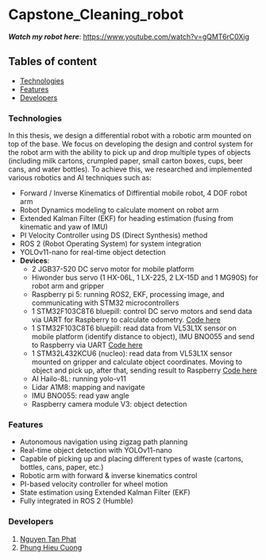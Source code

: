# Capstone_Cleaning_robot
***Watch my robot here***: https://www.youtube.com/watch?v=gQMT6rC0Xig

## Tables of content
- [Technologies](#technologies)
- [Features](#features)
- [Developers](#developers)

### Technologies
In this thesis, we design a differential robot with a robotic arm mounted on top of the base. We focus on developing the design and control system for the robot arm with the ability to pick up and drop multiple types of objects (including milk cartons, crumpled paper, small carton boxes, cups, beer cans, and water bottles).
To achieve this, we researched and implemented various robotics and AI techniques such as:
* Forward / Inverse Kinematics of Diffirential mobile robot, 4 DOF robot arm
* Robot Dynamics modeling to calculate moment on robot arm
* Extended Kalman Filter (EKF) for heading estimation (fusing from kinematic and yaw of IMU)
* PI Velocity Controller using DS (Direct Synthesis) method
* ROS 2 (Robot Operating System) for system integration
* YOLOv11-nano for real-time object detection
* **Devices**:
  * 2 JGB37-520 DC servo motor for mobile platform
  * Hiwonder bus servo (1 HX-06L, 1 LX-225, 2 LX-15D and 1 MG90S) for robot arm and gripper
  * Raspberry pi 5: running ROS2, EKF, processing image, and communicating with STM32 microcontrollers
  * 1 STM32F103C8T6 bluepill: control DC servo motors and send data via UART for Raspberry to calculate odometry. [Code here](https://github.com/Phat-sv/DC_servo_motor_STM32)
  * 1 STM32F103C8T6 bluepill: read data from VL53L1X sensor on mobile platform (identify distance to object), IMU BNO055 and send to Raspberry via UART [Code here](https://github.com/Phat-sv/VL53L1X_and_BNO055_STM32)
  * 1 STM32L432KCU6 (nucleo): read data from VL53L1X sensor mounted on gripper and calculate object coordinates. Moving to object and pick up, after that, sending result to Raspberry [Code here](https://github.com/Phat-sv/4_DOF_Robot_Arm_STM32)
  * AI Hailo-8L: running yolo-v11
  * Lidar A1M8: mapping and navigate
  * IMU BNO055: read yaw angle
  * Raspberry camera module V3: object detection

### Features
* Autonomous navigation using zigzag path planning
* Real-time object detection with YOLOv11-nano
* Capable of picking up and placing different types of waste (cartons, bottles, cans, paper, etc.)
* Robotic arm with forward & inverse kinematics control
* PI-based velocity controller for wheel motion
* State estimation using Extended Kalman Filter (EKF)
* Fully integrated in ROS 2 (Humble)

### Developers
1. [Nguyen Tan Phat](https://github.com/Phat-sv)
2. [Phung Hieu Cuong](https://github.com/phcfg12)


